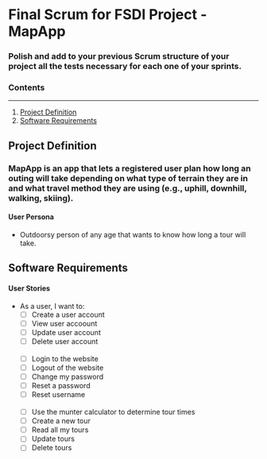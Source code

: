 # Final Scrum for FSDI Project - MapApp

### Polish and add to your previous Scrum structure of your project all the tests necessary for each one of your sprints.

### Contents
------
  1. [Project Definition](#project-definition)
  2. [Software Requirements](#software-requirements)

## Project Definition

  ### MapApp is an app that lets a registered user plan how long an outing will take depending on what type of terrain they are in and what travel method they are using (e.g., uphill, downhill, walking, skiing).

  #### User Persona
  * Outdoorsy person of any age that wants to know how long a tour will take.

## Software Requirements

  #### User Stories

  - As a user, I want to:
    - [ ] Create a user account
    - [ ] View user accoount
    - [ ] Update user account
    - [ ] Delete user account  
      &nbsp;
    - [ ] Login to the website
    - [ ] Logout of the website
    - [ ] Change my password
    - [ ] Reset a password
    - [ ] Reset username  
      &nbsp;
    - [ ] Use the munter calculator to determine tour times
    - [ ] Create a new tour
    - [ ] Read all my tours
    - [ ] Update tours
    - [ ] Delete tours